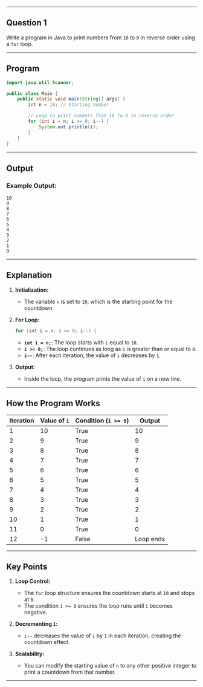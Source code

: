
---

## **Question 1**

Write a program in Java to print numbers from `10` to `0` in reverse order using a `for` loop.

---

## **Program**

```java
import java.util.Scanner;

public class Main {
    public static void main(String[] args) {
        int n = 10; // Starting number

        // Loop to print numbers from 10 to 0 in reverse order
        for (int i = n; i >= 0; i--) {
            System.out.println(i);
        }
    }
}
```

---

## **Output**

### Example Output:
```
10
9
8
7
6
5
4
3
2
1
0
```

---

## **Explanation**

1. **Initialization:**
   - The variable `n` is set to `10`, which is the starting point for the countdown.

2. **For Loop:**
   ```java
   for (int i = n; i >= 0; i--) {
   ```
   - **`int i = n;`**: The loop starts with `i` equal to `10`.
   - **`i >= 0;`**: The loop continues as long as `i` is greater than or equal to `0`.
   - **`i--`**: After each iteration, the value of `i` decreases by `1`.

3. **Output:**
   - Inside the loop, the program prints the value of `i` on a new line.

---

## **How the Program Works**

| **Iteration** | **Value of `i`** | **Condition (`i >= 0`)** | **Output** |
|---------------|-------------------|--------------------------|------------|
| 1             | 10                | True                     | 10         |
| 2             | 9                 | True                     | 9          |
| 3             | 8                 | True                     | 8          |
| 4             | 7                 | True                     | 7          |
| 5             | 6                 | True                     | 6          |
| 6             | 5                 | True                     | 5          |
| 7             | 4                 | True                     | 4          |
| 8             | 3                 | True                     | 3          |
| 9             | 2                 | True                     | 2          |
| 10            | 1                 | True                     | 1          |
| 11            | 0                 | True                     | 0          |
| 12            | -1                | False                    | Loop ends  |

---

## **Key Points**

1. **Loop Control:**
   - The `for` loop structure ensures the countdown starts at `10` and stops at `0`.
   - The condition `i >= 0` ensures the loop runs until `i` becomes negative.

2. **Decrementing `i`:**
   - `i--` decreases the value of `i` by `1` in each iteration, creating the countdown effect.

3. **Scalability:**
   - You can modify the starting value of `n` to any other positive integer to print a countdown from that number.

---

